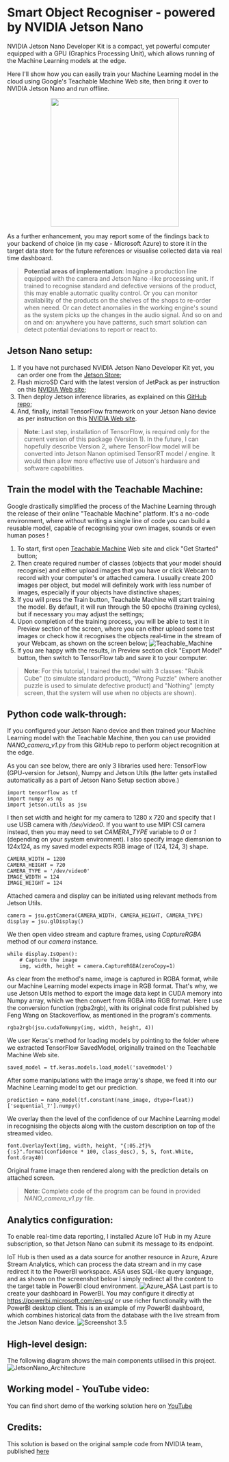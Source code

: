 # Smart Object Recogniser - powered by NVIDIA Jetson Nano
NVIDIA Jetson Nano Developer Kit is a compact, yet powerful computer equipped with a GPU (Graphics Processing Unit), which allows running of the Machine Learning models at the edge.

Here I'll show how you can easily train your Machine Learning model in the cloud using Google's Teachable Machine Web site, then bring it over to NVIDIA Jetson Nano and run offline.
<p align="center">
  <img src="/images/JetsonNano_DevKit.jpg" width="300">
</p>

As a further enhancement, you may report some of the findings back to your backend of choice (in my case - Microsoft Azure) to store it in the target data store for the future references or visualise collected data via real time dashboard.

> **Potential areas of implementation**: Imagine a production line equipped with the camera and Jetson Nano -like processing unit. If trained to recognise standard and defective versions of the product, this may enable automatic quality control. Or you can monitor availability of the products on the shelves of the shops to re-order when neeed. Or can detect anomalies in the working engine's sound as the system picks up the changes in the audio signal. And so on and on and on: anywhere you have patterns, such smart solution can detect potential deviations to report or react to.

## Jetson Nano setup:
1. If you have not purchased NVIDIA Jetson Nano Developer Kit yet, you can order one from the [Jetson Store](https://www.nvidia.com/en-gb/autonomous-machines/jetson-store/);
2. Flash microSD Card with the latest version of JetPack as per instruction on this [NVIDIA Web site](https://developer.nvidia.com/embedded/learn/get-started-jetson-nano-devkit#write);
3. Then deploy Jetson inference libraries, as explained on this [GitHub repo](https://github.com/dusty-nv/jetson-inference/blob/master/docs/building-repo-2.md);
4. And, finally, install TensorFlow framework on your Jetson Nano device as per instruction on this [NVIDIA Web site](https://docs.nvidia.com/deeplearning/frameworks/install-tf-jetson-platform/index.html).
> **Note**: Last step, installation of TensorFlow, is required only for the current version of this package (Version 1). In the future, I can hopefully describe Version 2, where TensorFlow model will be converted into Jetson Nanon optimised TensorRT model / engine. It would then allow more effective use of Jetson's hardware and software capabilities.
 
## Train the model with the Teachable Machine:
Google drastically simplified the process of the Machine Learning through the release of their online "Teachable Machine" platform. It's a no-code environment, where without writing a single line of code you can build a reusable model, capable of recognising your own images, sounds or even human poses !
1. To start, first open [Teachable Machine](https://teachablemachine.withgoogle.com/) Web site and click "Get Started" button;
2. Then create required number of classes (objects that your model should recognise) and either upload images that you have or click Webcam to record with your computer's or attached camera. I usually create 200 images per object, but model will definitely work with less number of images, especially if your objects have distinctive shapes;
3. If you will press the Train button, Teachable Machine will start training the model. By default, it will run through the 50 epochs (training cycles), but if necessary you may adjust the settings;
4. Upon completion of the training process, you will be able to test it in Preview section of the screen, where you can either upload some test images or check how it recognises the objects real-time in the stream of your Webcam, as shown on the screen below;
![Teachable_Machine](/images/TeachableMachine.PNG)
5. If you are happy with the results, in Preview section click "Export Model" button, then switch to TensorFlow tab and save it to your computer.
> **Note**: For this tutorial, I trained the model with 3 classes: "Rubik Cube" (to simulate standard product), "Wrong Puzzle" (where another puzzle is used to simulate defective product) and "Nothing" (empty screen, that the system will use when no objects are shown).

## Python code walk-through:
If you configured your Jetson Nano device and then trained your Machine Learning model with the Teachable Machine, then you can use provided *NANO_camera_v1.py* from this GitHub repo to perform object recognition at the edge.

As you can see below, there are only 3 libraries used here: TensorFlow (GPU-version for Jetson), Numpy and Jetson Utils (the latter gets installed automatically as a part of Jetson Nano Setup section above.)
```
import tensorflow as tf
import numpy as np
import jetson.utils as jsu
```
I then set width and height for my camera to 1280 x 720 and specify that I use USB camera with */dev/video0*. If you want to use MIPI CSI camera instead, then you may need to set *CAMERA_TYPE* variable to *0* or *1* (depending on your system environment). I also specify image diemsnion to 124x124, as my saved model expects RGB image of (124, 124, 3) shape.
```
CAMERA_WIDTH = 1280
CAMERA_HEIGHT = 720
CAMERA_TYPE = '/dev/video0'
IMAGE_WIDTH = 124
IMAGE_HEIGHT = 124
```
Attached camera and display can be initiated using relevant methods from Jetson Utils.
```
camera = jsu.gstCamera(CAMERA_WIDTH, CAMERA_HEIGHT, CAMERA_TYPE)
display = jsu.glDisplay()
```
We then open video stream and capture frames, using *CaptureRGBA* method of our *camera* instance.
```
while display.IsOpen():
    # Capture the image
    img, width, height = camera.CaptureRGBA(zeroCopy=1)
```
As clear from the method's name, image is captured in RGBA format, while our Machine Learning model expects image in RGB format. That's why, we use Jetson Utils method to export the image data kept in CUDA memory into Numpy array, which we then convert from RGBA into RGB format. Here I use the conversion function (rgba2rgb), with its original code first published by Feng Wang on Stackoverflow, as mentioned in the program's comments.
```
rgba2rgb(jsu.cudaToNumpy(img, width, height, 4)) 
```
We user Keras's method for loading models by pointing to the folder where we extracted TensorFlow SavedModel, originally trained on the Teachable Machine Web site.
```
saved_model = tf.keras.models.load_model('savedmodel')
```
After some manipulations with the image array's shape, we feed it into our Machine Learning model to get our prediction.
```
prediction = nano_model(tf.constant(nano_image, dtype=float))['sequential_7'].numpy()
```
We overlay then the level of the confidence of our Machine Learning model in recognising the objects along with the custom description on top of the streamed video.
```
font.OverlayText(img, width, height, "{:05.2f}% {:s}".format(confidence * 100, class_desc), 5, 5, font.White, font.Gray40)
```
Original frame image then rendered along with the prediction details on attached screen.
> **Note**: Complete code of the program can be found in provided *NANO_camera_v1.py* file.

## Analytics configuration:
To enable real-time data reporting, I installed Azure IoT Hub in my Azure subscription, so that Jetson Nano can submit its message to its endpoint.

IoT Hub is then used as a data source for another resource in Azure, Azure Stream Analytics, which can process the data stream and in my case redirect it to the PowerBI workspace. ASA uses SQL-like query language, and as shown on the screenshot below I simply redirect all the content to the target table in PowerBI cloud environment.
![Azure_ASA](/images/Azure_ASA.png)
Last part is to create your dashboard in PowerBI. You may configure it directly at https://powerbi.microsoft.com/en-us/ or use richer functionality with the PowerBI desktop client. This is an example of my PowerBI dashboard, which combines historical data from the database with the live stream from the Jetson Nano device.
![Screenshot 3.5](/images/Analytics_5.png)

## High-level design:
The following diagram shows the main components utilised in this project.
![JetsonNano_Architecture](/images/JetsonNano_Architecture.png)

## Working model - YouTube video:
You can find short demo of the working solution here on [YouTube](__)

## Credits:
This solution is based on the original sample code from NVIDIA team, published [here](https://github.com/dusty-nv/jetson-inference)
